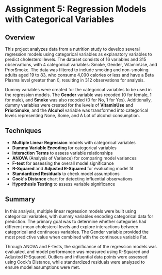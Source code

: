 # Assignment 5: Regression Models with Categorical Variables

## Overview
This project analyzes data from a nutrition study to develop several regression models using categorical variables as explanatory variables to predict cholesterol levels. The dataset consists of 16 variables and 315 observations, with 4 categorical variables: Smoke, Gender, VitaminUse, and PriorSmoke. The data was filtered to include smoking and non-smoking adults aged 19 to 83, who consume 4,000 calories or less and have a Beta Plasma level greater than 0, resulting in 312 observations for analysis.

Dummy variables were created for the categorical variables to be used in the regression models. The **Gender** variable was recoded (0 for female, 1 for male), and **Smoke** was also recoded (0 for No, 1 for Yes). Additionally, dummy variables were created for the levels of **VitaminUse** and **PriorSmoke**, and the **Alcohol** variable was transformed into categorical levels representing None, Some, and A Lot of alcohol consumption.

## Techniques
- **Multiple Linear Regression** models with categorical variables
- **Dummy Variable Encoding** for categorical variables
- **Interaction Terms** to assess variable relationships
- **ANOVA** (Analysis of Variance) for comparing model variances
- **F-test** for assessing the overall model significance
- **R-Squared** and **Adjusted R-Squared** for evaluating model fit
- **Standardized Residuals** to check model assumptions
- **Cook's Distance** chart for detecting influential observations
- **Hypothesis Testing** to assess variable significance

## Summary
In this analysis, multiple linear regression models were built using categorical variables, with dummy variables encoding categorical data for prediction. The primary goal was to determine whether categories had different mean cholesterol levels and explore interactions between categorical and continuous variables. The Gender variable provided the most predictive value when combined with the continuous variable Fat.

Through ANOVA and F-tests, the significance of the regression models was evaluated, and model performance was measured using R-Squared and Adjusted R-Squared. Outliers and influential data points were assessed using Cook's Distance, while standardized residuals were analyzed to ensure model assumptions were met.
